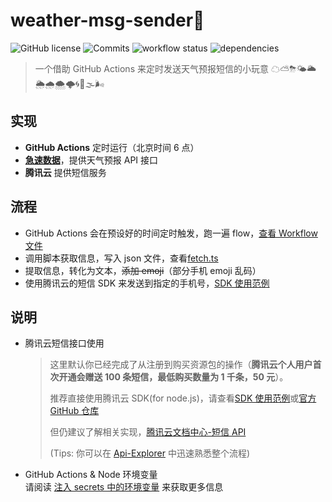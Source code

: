 # weather-msg-sender💌

![GitHub license](https://img.shields.io/github/license/linbudu599/weather-msg-sender)
![Commits](https://badgen.net/github/commits/linbudu599/weather-msg-sender)
![workflow status](https://github.com/linbudu599/weather-msg-sender/workflows/Auto%20Sender%20Workflow/badge.svg)
![dependencies](https://badgen.net/david/dep/linbudu599/weather-msg-sender)

> 一个借助 GitHub Actions 来定时发送天气预报短信的小玩意 ☁⛅⛈🌤🌥🌦🌧🌨🌩🌀🌂🌫🌬

## 实现

- **GitHub Actions** 定时运行（北京时间 6 点）
- **[急速数据](https://www.jisuapi.com/api/weather/)**，提供天气预报 API 接口
- **腾讯云** 提供短信服务

## 流程

- GitHub Actions 会在预设好的时间定时触发，跑一遍 flow，[查看 Workflow 文件](./.github/workflows/action.yml)
- 调用脚本获取信息，写入 json 文件，查看[fetch.ts](server/fetch.ts)
- 提取信息，转化为文本，~~添加 emoji~~（部分手机 emoji 乱码）
- 使用腾讯云的短信 SDK 来发送到指定的手机号，[SDK 使用范例](server/send.js)

## 说明

- 腾讯云短信接口使用

  > 这里默认你已经完成了从注册到购买资源包的操作（**腾讯云个人用户首次开通会赠送 100 条短信，最低购买数量为 1 千条，50 元**）。
  >
  > 推荐直接使用腾讯云 SDK(for node.js)，请查看[SDK 使用范例](server/send.js)或[官方 GitHub 仓库](https://github.com/TencentCloud/tencentcloud-sdk-nodejs)
  >
  > 但仍建议了解相关实现，[腾讯云文档中心-短信 API](https://cloud.tencent.com/document/product/382/3776)
  >
  > (Tips: 你可以在 [Api-Explorer](https://console.cloud.tencent.com/api/explorer?Product=sms&Version=2019-07-11&Action=SendSms&SignVersion=) 中迅速熟悉整个流程)

- GitHub Actions & Node 环境变量  
  请阅读 [注入 secrets 中的环境变量](docs/env_inject.md) 来获取更多信息
